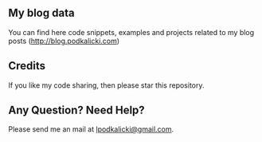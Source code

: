 ## My blog data

You can find here code snippets, examples and projects related to my blog posts (http://blog.podkalicki.com)

## Credits

If you like my code sharing, then please star this repository.

## Any Question? Need Help?

Please send me an mail at lpodkalicki@gmail.com.
